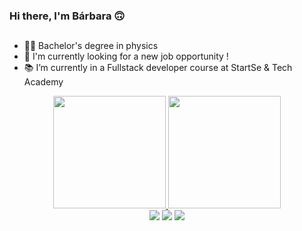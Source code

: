 ###                                                        Hi there, I'm Bárbara 🙃
##

- 👩‍🔬 Bachelor's degree in physics
- 🔭 I'm currently looking for a new job opportunity !
- 📚 I’m currently in a Fullstack developer course at StartSe & Tech Academy

<div align="center">
  <a href="https://github.com/schvuchov">
  <img height="180em" src="https://github-readme-stats.vercel.app/api?username=schvuchov&show_icons=true&theme=dark&include_all_commits=true&count_private=true"/>
  <img height="180em" src="https://github-readme-stats.vercel.app/api/top-langs/?username=schvuchov&layout=compact&langs_count=7&theme=dark"/>
</div>

<div align="center">
  <a href = "mailto:schvuchov.k@gmail.com"><img src="https://img.shields.io/badge/-Gmail-%23333?style=for-the-badge&logo=gmail&logoColor=white" target="_blank"></a>
  <a href="https://www.linkedin.com/in/barbara-schvuchov" target="_blank"><img src="https://img.shields.io/badge/-LinkedIn-%230077B5?style=for-the-badge&logo=linkedin&logoColor=white" target="_blank"></a>
  <a href="https://instagram.com/baschvuchov" target="_blank"><img src="https://img.shields.io/badge/-Instagram-%23E4405F?style=for-the-badge&logo=instagram&logoColor=white" target="_blank"></a>
</div>
